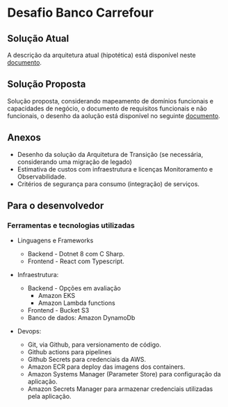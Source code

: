 # Desafio Banco Carrefour

## Solução Atual

A descrição da arquitetura atual (hipotética) está disponível neste [documento](/arquitetura/arquitetura-atual.md).

## Solução Proposta

Solução proposta, considerando mapeamento de domínios funcionais e capacidades de negócio, o documento de requisitos funcionais e não funcionais, o  desenho da aolução está disponível no seguinte [documento](/arquitetura/solucao-proposta.md).

## Anexos

- Desenho da solução da Arquitetura de Transição (se necessária,
considerando uma migração de legado)
- Estimativa de custos com infraestrutura e licenças
Monitoramento e Observabilidade.
- Critérios de segurança para consumo (integração) de serviços.

## Para o desenvolvedor

### Ferramentas e tecnologias utilizadas

- Linguagens e Frameworks
  - Backend - Dotnet 8 com C Sharp.
  - Frontend - React com Typescript.

- Infraestrutura:
  - Backend - Opções em avaliação
    - Amazon EKS
    - Amazon Lambda functions
  - Frontend - Bucket S3
  - Banco de dados: Amazon DynamoDb

- Devops:
  - Git, via Github, para versionamento de código.
  - Github actions para pipelines
  - Github Secrets para credenciais da AWS.
  - Amazon ECR para deploy das imagens dos containers.
  - Amazon Systems Manager (Parameter Store) para configuração da aplicação.
  - Amazon Secrets Manager para armazenar credenciais utilizadas pela aplicação.
